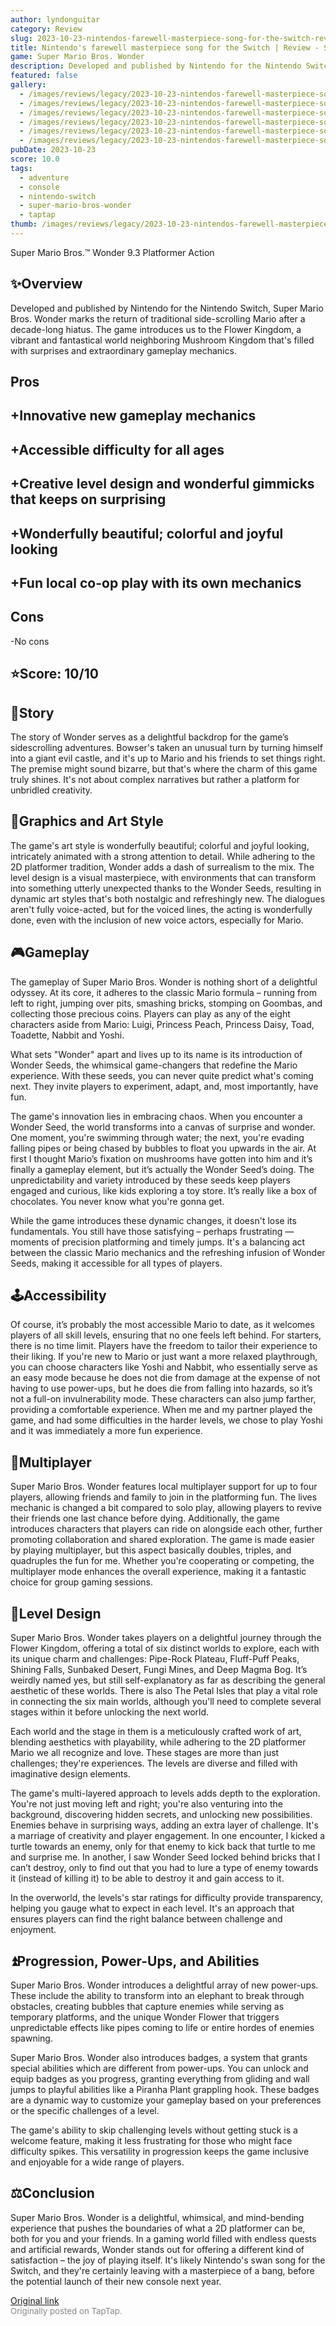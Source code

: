 ```yaml
---
author: lyndonguitar
category: Review
slug: 2023-10-23-nintendos-farewell-masterpiece-song-for-the-switch-review-super-mario-bros-wonder
title: Nintendo's farewell masterpiece song for the Switch | Review - Super Mario Bros. Wonder
game: Super Mario Bros. Wonder
description: Developed and published by Nintendo for the Nintendo Switch, Super Mario Bros. Wonder marks the return of traditional side-scrolling Mario after a decade-long hiatus. The game introduces us to the Flower Kingdom, a vibrant and fantastical world neighboring Mushroom Kingdom that's filled with surprises and extraordinary gameplay mechanics.
featured: false
gallery:
  - /images/reviews/legacy/2023-10-23-nintendos-farewell-masterpiece-song-for-the-switch--review---super-mario-bros-wonder-0.avif
  - /images/reviews/legacy/2023-10-23-nintendos-farewell-masterpiece-song-for-the-switch--review---super-mario-bros-wonder-1.avif
  - /images/reviews/legacy/2023-10-23-nintendos-farewell-masterpiece-song-for-the-switch--review---super-mario-bros-wonder-2.avif
  - /images/reviews/legacy/2023-10-23-nintendos-farewell-masterpiece-song-for-the-switch--review---super-mario-bros-wonder-3.avif
  - /images/reviews/legacy/2023-10-23-nintendos-farewell-masterpiece-song-for-the-switch--review---super-mario-bros-wonder-4.avif
  - /images/reviews/legacy/2023-10-23-nintendos-farewell-masterpiece-song-for-the-switch--review---super-mario-bros-wonder-5.avif
pubDate: 2023-10-23
score: 10.0
tags:
  - adventure
  - console
  - nintendo-switch
  - super-mario-bros-wonder
  - taptap
thumb: /images/reviews/legacy/2023-10-23-nintendos-farewell-masterpiece-song-for-the-switch--review---super-mario-bros-wonder-0.avif
---
```


Super Mario Bros.™ Wonder
9.3
Platformer
Action


## ✨Overview

Developed and published by Nintendo for the Nintendo Switch, Super Mario Bros. Wonder marks the return of traditional side-scrolling Mario after a decade-long hiatus. The game introduces us to the Flower Kingdom, a vibrant and fantastical world neighboring Mushroom Kingdom that's filled with surprises and extraordinary gameplay mechanics.




## Pros



## +Innovative new gameplay mechanics

## +Accessible difficulty for all ages

## +Creative level design and wonderful gimmicks that keeps on surprising

## +Wonderfully beautiful; colorful and joyful looking

## +Fun local co-op play with its own mechanics




## Cons


-No cons


## ⭐️Score: 10/10


## 📖Story

The story of Wonder serves as a delightful backdrop for the game’s sidescrolling adventures. Bowser's taken an unusual turn by turning himself into a giant evil castle, and it's up to Mario and his friends to set things right. The premise might sound bizarre, but that's where the charm of this game truly shines. It's not about complex narratives but rather a platform for unbridled creativity.


## 🎨Graphics and Art Style

The game's art style is wonderfully beautiful; colorful and joyful looking, intricately animated with a strong attention to detail. While adhering to the 2D platformer tradition, Wonder adds a dash of surrealism to the mix. The level design is a visual masterpiece, with environments that can transform into something utterly unexpected thanks to the Wonder Seeds, resulting in dynamic art styles that's both nostalgic and refreshingly new. The dialogues aren't fully voice-acted, but for the voiced lines, the acting is wonderfully done, even with the inclusion of new voice actors, especially for Mario.


## 🎮Gameplay

The gameplay of Super Mario Bros. Wonder is nothing short of a delightful odyssey. At its core, it adheres to the classic Mario formula – running from left to right, jumping over pits, smashing bricks, stomping on Goombas, and collecting those precious coins. Players can play as any of the eight characters aside from Mario: Luigi, Princess Peach, Princess Daisy, Toad, Toadette, Nabbit and Yoshi.

What sets "Wonder" apart and lives up to its name is its introduction of Wonder Seeds, the whimsical game-changers that redefine the Mario experience. With these seeds, you can never quite predict what's coming next. They invite players to experiment, adapt, and, most importantly, have fun.

The game's innovation lies in embracing chaos. When you encounter a Wonder Seed, the world transforms into a canvas of surprise and wonder. One moment, you're swimming through water; the next, you're evading falling pipes or being chased by bubbles to float you upwards in the air. At first I thought Mario’s fixation on mushrooms have gotten into him and it’s finally a gameplay element, but it’s actually the Wonder Seed’s doing. The unpredictability and variety introduced by these seeds keep players engaged and curious, like kids exploring a toy store. It’s really like a box of chocolates. You never know what you're gonna get.

While the game introduces these dynamic changes, it doesn't lose its fundamentals. You still have those satisfying – perhaps frustrating — moments of precision platforming and timely jumps. It's a balancing act between the classic Mario mechanics and the refreshing infusion of Wonder Seeds, making it accessible for all types of players.


## 🕹Accessibility

Of course, it’s probably the most accessible Mario to date, as it welcomes players of all skill levels, ensuring that no one feels left behind. For starters, there is no time limit. Players have the freedom to tailor their experience to their liking. If you're new to Mario or just want a more relaxed playthrough, you can choose characters like Yoshi and Nabbit, who essentially serve as an easy mode because he does not die from damage at the expense of not having to use power-ups, but he does die from falling into hazards, so it’s not a full-on invulnerability mode. These characters can also jump farther, providing a comfortable experience. When me and my partner played the game, and had some difficulties in the harder levels, we chose to play Yoshi and it was immediately a more fun experience.


## 🎲Multiplayer

Super Mario Bros. Wonder features local multiplayer support for up to four players, allowing friends and family to join in the platforming fun. The lives mechanic is changed a bit compared to solo play, allowing players to revive their friends one last chance before dying. Additionally, the game introduces characters that players can ride on alongside each other, further promoting collaboration and shared exploration. The game is made easier by playing multiplayer, but this aspect basically doubles, triples, and quadruples the fun for me. Whether you're cooperating or competing, the multiplayer mode enhances the overall experience, making it a fantastic choice for group gaming sessions.


## 🌷Level Design

Super Mario Bros. Wonder takes players on a delightful journey through the Flower Kingdom, offering a total of six distinct worlds to explore, each with its unique charm and challenges: Pipe-Rock Plateau, Fluff-Puff Peaks, Shining Falls, Sunbaked Desert, Fungi Mines, and Deep Magma Bog. It’s weirdly named yes, but still self-explanatory as far as describing the general aesthetic of these worlds. There is also The Petal Isles that play a vital role in connecting the six main worlds, although you'll need to complete several stages within it before unlocking the next world.

Each world and the stage in them is a meticulously crafted work of art, blending aesthetics with playability, while adhering to the 2D platformer Mario we all recognize and love. These stages are more than just challenges; they're experiences.  The levels are diverse and filled with imaginative design elements.

The game's multi-layered approach to levels adds depth to the exploration. You're not just moving left and right; you're also venturing into the background, discovering hidden secrets, and unlocking new possibilities. Enemies behave in surprising ways, adding an extra layer of challenge. It's a marriage of creativity and player engagement. In one encounter, I kicked a turtle towards an enemy, only for that enemy to kick back that turtle to me and surprise me. In another, I saw Wonder Seed locked behind bricks that I can’t destroy, only to find out that you had to lure a type of enemy towards it (instead of killing it) to be able to destroy it and gain access to it.

In the overworld, the levels's star ratings for difficulty provide transparency, helping you gauge what to expect in each level. It's an approach that ensures players can find the right balance between challenge and enjoyment.


## ⏫Progression, Power-Ups, and Abilities

Super Mario Bros. Wonder introduces a delightful array of new power-ups. These include the ability to transform into an elephant to break through obstacles, creating bubbles that capture enemies while serving as temporary platforms, and the unique Wonder Flower that triggers unpredictable effects like pipes coming to life or entire hordes of enemies spawning.

Super Mario Bros. Wonder also introduces badges, a system that grants special abilities which are different from power-ups. You can unlock and equip badges as you progress, granting everything from gliding and wall jumps to playful abilities like a Piranha Plant grappling hook. These badges are a dynamic way to customize your gameplay based on your preferences or the specific challenges of a level.

The game's ability to skip challenging levels without getting stuck is a welcome feature, making it less frustrating for those who might face difficulty spikes. This versatility in progression keeps the game inclusive and enjoyable for a wide range of players.


## ⚖️Conclusion

Super Mario Bros. Wonder is a delightful, whimsical, and mind-bending experience that pushes the boundaries of what a 2D platformer can be, both for you and your friends. In a gaming world filled with endless quests and artificial rewards, Wonder stands out for offering a different kind of satisfaction – the joy of playing itself. It's likely Nintendo's swan song for the Switch, and they're certainly leaving with a masterpiece of a bang, before the potential launch of their new console next year.

[Original link](https://www.taptap.io/post/6465693)<br><span style="font-size: 0.95em; color: #888;">Originally posted on TapTap.</span>
